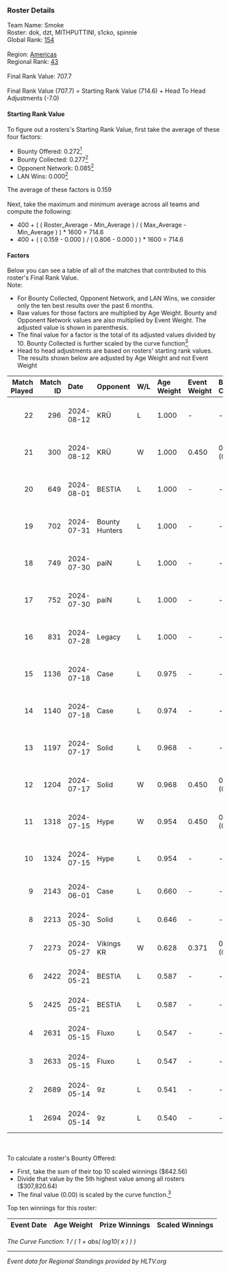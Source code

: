 ### Roster Details<br />
Team Name: Smoke<br />
Roster: dok, dzt, MITHPUTTINI, s1cko, spinnie<br />
Global Rank: [154](../../standings_global_2024_08_21.md)<br />
<br />
Region: [Americas]( ../../standings_americas_2024_08_21.md)<br />
Regional Rank: [43]( ../../standings_americas_2024_08_21.md)<br />
<br />
Final Rank Value:  707.7<br />
<br />
Final Rank Value (707.7) = Starting Rank Value (714.6) + Head To Head Adjustments (-7.0)<br />

#### Starting Rank Value<br />
To figure out a rosters's Starting Rank Value, first take the average of these four factors:<br />
- Bounty Offered: 0.272[<sup>1</sup>](#table2)
- Bounty Collected: 0.277[<sup>2</sup>](#table1)
- Opponent Network: 0.085[<sup>2</sup>](#table1)
- LAN Wins: 0.000[<sup>2</sup>](#table1)

The average of these factors is 0.159<br />
<br />
Next, take the maximum and minimum average across all teams and compute the following:<br />
- 400 + ( ( Roster_Average - Min_Average ) / ( Max_Average - Min_Average ) ) * 1600 = 714.6
- 400 + ( ( 0.159 - 0.000 ) / ( 0.806 - 0.000 ) ) * 1600 = 714.6


#### Factors<br />
Below you can see a table of all of the matches that contributed to this roster's Final Rank Value.<br />
Note:<br />

- For Bounty Collected, Opponent Network, and LAN Wins, we consider only the ten best results over the past 6 months.
- Raw values for those factors are multiplied by Age Weight. Bounty and Opponent Network values are also multiplied by Event Weight. The adjusted value is shown in parenthesis.
- The final value for a factor is the total of its adjusted values divided by 10. Bounty Collected is further scaled by the curve function[<sup>3</sup>](#curveFunction)
- Head to head adjustments are based on rosters' starting rank values. The results shown below are adjusted by Age Weight and not Event Weight
<span id="table1"></span><br />


| Match Played | Match ID | Date       | Opponent       | W/L | Age Weight | Event Weight | Bounty Collected | Opponent Network | LAN Wins  | H2H Adj. | Roster                                |
| -: | -: | :- | :- | :- | :- | :- | :- | :- | :- | -: | :- |
|           22 |      296 | 2024-08-12 | KRÜ            | L   | 1.000      | -            | -                | -                | -         |   -10.17 | dok, dzt, MITHPUTTINI, s1cko, spinnie |
|           21 |      300 | 2024-08-12 | KRÜ            | W   | 1.000      | 0.450        | 0.021 (0.009)    | 0.592 (0.267)    | 0 (0.000) |    21.79 | dok, dzt, MITHPUTTINI, s1cko, spinnie |
|           20 |      649 | 2024-08-01 | BESTIA         | L   | 1.000      | -            | -                | -                | -         |    -5.08 | dok, dzt, MITHPUTTINI, s1cko, spinnie |
|           19 |      702 | 2024-07-31 | Bounty Hunters | L   | 1.000      | -            | -                | -                | -         |    -7.13 | dok, dzt, MITHPUTTINI, s1cko, spinnie |
|           18 |      749 | 2024-07-30 | paiN           | L   | 1.000      | -            | -                | -                | -         |    -0.52 | dok, dzt, MITHPUTTINI, s1cko, spinnie |
|           17 |      752 | 2024-07-30 | paiN           | L   | 1.000      | -            | -                | -                | -         |    -0.52 | dok, dzt, MITHPUTTINI, s1cko, spinnie |
|           16 |      831 | 2024-07-28 | Legacy         | L   | 1.000      | -            | -                | -                | -         |    -4.73 | dok, dzt, MITHPUTTINI, s1cko, spinnie |
|           15 |     1136 | 2024-07-18 | Case           | L   | 0.975      | -            | -                | -                | -         |    -7.18 | dok, dzt, MITHPUTTINI, s1cko, spinnie |
|           14 |     1140 | 2024-07-18 | Case           | L   | 0.974      | -            | -                | -                | -         |    -7.65 | dok, dzt, MITHPUTTINI, s1cko, spinnie |
|           13 |     1197 | 2024-07-17 | Solid          | L   | 0.968      | -            | -                | -                | -         |   -11.51 | dok, dzt, MITHPUTTINI, s1cko, spinnie |
|           12 |     1204 | 2024-07-17 | Solid          | W   | 0.968      | 0.450        | 0.006 (0.002)    | 0.689 (0.300)    | 0 (0.000) |    19.34 | dok, dzt, MITHPUTTINI, s1cko, spinnie |
|           11 |     1318 | 2024-07-15 | Hype           | W   | 0.954      | 0.450        | 0.026 (0.011)    | 0.430 (0.185)    | 0 (0.000) |    22.29 | dok, dzt, MITHPUTTINI, s1cko, spinnie |
|           10 |     1324 | 2024-07-15 | Hype           | L   | 0.954      | -            | -                | -                | -         |    -7.36 | dok, dzt, MITHPUTTINI, s1cko, spinnie |
|            9 |     2143 | 2024-06-01 | Case           | L   | 0.660      | -            | -                | -                | -         |    -4.19 | dok, dzt, leleo, spinnie, vhz         |
|            8 |     2213 | 2024-05-30 | Solid          | L   | 0.646      | -            | -                | -                | -         |    -5.83 | dok, dzt, leleo, spinnie, vhz         |
|            7 |     2273 | 2024-05-27 | Vikings KR     | W   | 0.628      | 0.371        | 0.007 (0.002)    | 0.437 (0.102)    | 0 (0.000) |    12.24 | beg0d, dok, dzt, spinnie, vhz         |
|            6 |     2422 | 2024-05-21 | BESTIA         | L   | 0.587      | -            | -                | -                | -         |    -2.80 | beg0d, dok, dzt, spinnie, vhz         |
|            5 |     2425 | 2024-05-21 | BESTIA         | L   | 0.587      | -            | -                | -                | -         |    -2.88 | beg0d, dok, dzt, spinnie, vhz         |
|            4 |     2631 | 2024-05-15 | Fluxo          | L   | 0.547      | -            | -                | -                | -         |    -2.33 | beg0d, dok, dzt, spinnie, vhz         |
|            3 |     2633 | 2024-05-15 | Fluxo          | L   | 0.547      | -            | -                | -                | -         |    -2.39 | beg0d, dok, dzt, spinnie, vhz         |
|            2 |     2689 | 2024-05-14 | 9z             | L   | 0.541      | -            | -                | -                | -         |    -0.18 | beg0d, dok, dzt, spinnie, vhz         |
|            1 |     2694 | 2024-05-14 | 9z             | L   | 0.540      | -            | -                | -                | -         |    -0.18 | beg0d, dok, dzt, spinnie, vhz         |

<br />
<span id="table2"></span><br />
To calculate a roster's Bounty Offered:<br />

- First, take the sum of their top 10 scaled winnings ($642.56)
- Divide that value by the 5th highest value among all rosters ($307,820.64)
- The final value (0.00) is scaled by the curve function.[<sup>3</sup>](#curveFunction)

Top ten winnings for this roster:<br />

| Event Date | Age Weight | Prize Winnings | Scaled Winnings |
| :- | -: | :- | :- |


<span id="curveFunction"></span>_The Curve Function: 1 / ( 1 + abs( log10( x ) ) )_<br />

---
_Event data for Regional Standings provided by HLTV.org_<br />
